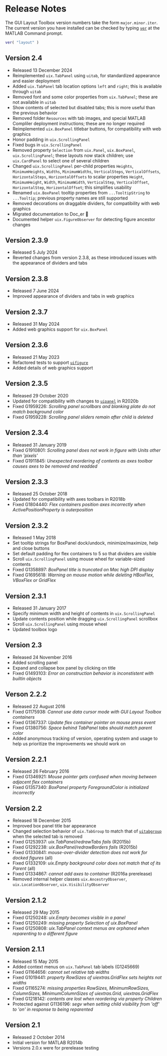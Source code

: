 # Release Notes

The GUI Layout Toolbox version numbers take the form `major.minor.iter`. The current version you have installed can be checked by typing [`ver`](https://www.mathworks.com/help/matlab/ref/ver.html) at the MATLAB Command prompt.

```matlab
ver( "layout" ) 
```

## Version 2.4

- Released 13 December 2024
- Reimplemented `uix.TabPanel` using `uitab`, for standardized appearance and easier deployment
- Added `uix.TabPanel` tab location options `left` and `right`; this is available through `uitab`
- Removed font and some color properties from `uix.TabPanel`; these are not available in `uitab`
- Show contents of selected but disabled tabs; this is more useful than the previous behavior
- Removed folder `Resources` with tab images, and special MATLAB Compliler deployment instructions; these are no longer required
- Reimplemented `uix.BoxPanel` titlebar buttons, for compatibility with web graphics
- Honor padding in `uix.ScrollingPanel`
- Fixed bugs in `uix.ScrollingPanel`
- Removed property `Selection` from `uix.Panel`, `uix.BoxPanel`, `uix.ScrollingPanel`; these layouts now stack children; use `uix.CardPanel` to select one of several children
- Changed `uix.ScrollingPanel` per-child properties `Heights`, `MinimumHeights`, `Widths`, `MinimumWidths`, `VerticalSteps`, `VerticalOffsets`, `HorizontalSteps`, `HorizontalOffsets` to scalar properties `Height`, `MinimumHeight`, `Width`, `MinimumWidth`, `VerticalStep`, `VerticalOffset`, `HorizontalStep`, `HorizontalOffset`; this simplifies usability
- Renamed `uix.BoxPanel` tooltip properties from `...TooltipString` to `...Tooltip`; previous property names are still supported
- Removed decorations on draggable dividers, for compatibility with web graphics
- Migrated documentation to Doc_er :hatching_chick:
- Documented helper `uix.FigureObserver` for detecting figure ancestor changes

## Version 2.3.9
- Released 5 July 2024
- Reverted changes from version 2.3.8, as these introduced issues with the appearance of dividers and tabs

## Version 2.3.8
-  Released 7 June 2024
-  Improved appearance of dividers and tabs in web graphics

## Version 2.3.7
-  Released 31 May 2024
-  Added web graphics support for `uix.BoxPanel`

## Version 2.3.6
-  Released 21 May 2023 
-  Refactored tests to support [`uifigure`](https://www.mathworks.com/help/matlab/ref/uifigure.html)
-  Added details of web graphics support

## Version 2.3.5
-  Released 29 October 2020
-  Updated for compatibility with changes to [`uipanel`](https://www.mathworks.com/help/matlab/ref/uipanel.html) in R2020b
-  Fixed G1959226: *Scrolling panel scrollbars and blanking plate do not match background color*
-  Fixed G1959228: *Scrolling panel sliders remain after child is deleted*

## Version 2.3.4
-  Released 31 January 2019
-  Fixed G1910801: *Scrolling panel does not work in figure with Units other than 'pixels'*
-  Fixed G1911845: *Unexpected reordering of contents as axes toolbar causes axes to be removed and readded*

## Version 2.3.3
-  Released 25 October 2018
-  Updated for compatibility with axes toolbars in R2018b
-  Fixed G1804440: *Flex containers position axes incorrectly when ActivePositionProperty is outerposition*

## Version 2.3.2
-  Released 1 May 2018
-  Set tooltip strings for BoxPanel dock/undock, minimize/maximize, help and close buttons
-  Set default padding for flex containers to 5 so that dividers are visible
-  Scroll `uix.ScrollingPanel` using mouse wheel for variable\-sized contents
-  Fixed G1358897: *BoxPanel title is truncated on Mac high DPI display*
-  Fixed G1695618: *Warning on mouse motion while deleting HBoxFlex, VBoxFlex or GridFlex*

## Version 2.3.1
-  Released 31 January 2017
-  Specify minimum width and height of contents in `uix.ScrollingPanel`
-  Update contents position while dragging `uix.ScrollingPanel` scrollbox
-  Scroll `uix.ScrollingPanel` using mouse wheel
-  Updated toolbox logo

## Version 2.3
-  Released 24 November 2016
-  Added scrolling panel
-  Expand and collapse box panel by clicking on title
-  Fixed G1493103: *Error on construction behavior is inconstistent with builtin objects*

## Verson 2.2.2
-  Released 22 August 2016
-  Fixed G1175938: *Cannot use data cursor mode with GUI Layout Toolbox containers*
-  Fixed G1367337: *Update flex container pointer on mouse press event*
-  Fixed G1380756: *Space behind TabPanel tabs should match parent color*
-  Added anonymous tracking of version, operating system and usage to help us prioritize the improvements we should work on

## Version 2.2.1
-  Released 26 February 2016
-  Fixed G1346921: *Mouse pointer gets confused when moving between adjacent flex containers*
-  Fixed G1357340: *BoxPanel property ForegroundColor is initialized incorrectly*

## Version 2.2
-  Released 18 December 2015
-  Improved box panel title bar appearance
-  Changed selection behavior of `uix.TabGroup` to match that of [`uitabgroup`](https://www.mathworks.com/help/matlab/ref/uitabgroup.html) when the selected tab is removed 
-  Fixed G1253937:  *uix.TabPanel/redrawTabs fails* (R2015b)
-  Fixed G1292238: *uix.BoxPanel/redrawBorders fails* (R2015b)
-  Fixed G1330841: *mouse\-over\-divider detection does not work for docked figures* (all)
-  Fixed G1332109: *uix.Empty background color does not match that of its Parent* (all)
-  Fixed G1334867:  *cannot add axes to container* (R2016a prerelease)
-  Removed internal helper classes `uix.AncestryObserver`, `uix.LocationObserver`, `uix.VisibilityObserver`

## Version 2.1.2
-  Released 29 May 2015
-  Fixed G1250248: *uix.Empty becomes visible in a panel*
-  Fixed G1250249: *missing property Selection of uix.BoxPanel*
-  Fixed G1250808: *uix.TabPanel context menus are orphaned when reparenting to a different figure*

## Version 2.1.1
-  Released 15 May 2015
-  Added context menus on `uix.TabPanel` tab labels (G1245669)
-  Fixed G1164656: *cannot set relative tab widths*
-  Fixed G1019441: *property RowSizes of uiextras.GridFlex sets heights not widths*
-  Fixed G1165274: *missing properties RowSizes, MinimumRowSizes, ColumnSizes, MinimumColumnSizes of uiextras.Grid, uiextras.GridFlex*
-  Fixed G1218142: *contents are lost when reordering via property Children*
-  Protected against G1136196: *segv when setting child visibility from 'off' to 'on' in response to being reparented*

## Version 2.1
-  Released 2 October 2014
-  Initial version for MATLAB R2014b
-  Versions 2.0.x were for prerelease testing
